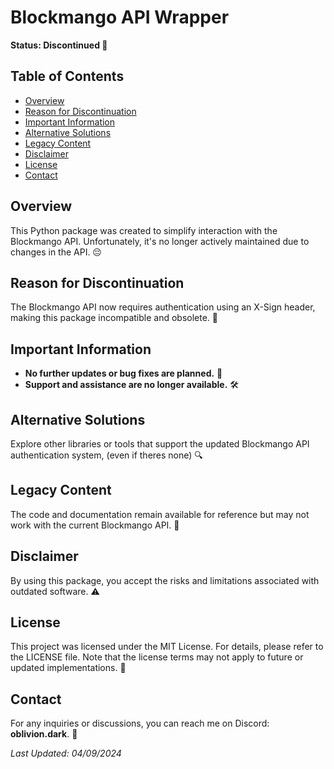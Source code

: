 # Blockmango API Wrapper

**Status: Discontinued 🚫**

## Table of Contents
- [Overview](#overview)
- [Reason for Discontinuation](#reason-for-discontinuation)
- [Important Information](#important-information)
- [Alternative Solutions](#alternative-solutions)
- [Legacy Content](#legacy-content)
- [Disclaimer](#disclaimer)
- [License](#license)
- [Contact](#contact)

## Overview
This Python package was created to simplify interaction with the Blockmango API. Unfortunately, it's no longer actively maintained due to changes in the API. 😔

## Reason for Discontinuation
The Blockmango API now requires authentication using an X-Sign header, making this package incompatible and obsolete. 🔐

## Important Information
- **No further updates or bug fixes are planned.** 🚫
- **Support and assistance are no longer available.** 🛠️

## Alternative Solutions
Explore other libraries or tools that support the updated Blockmango API authentication system, (even if theres none) 🔍

## Legacy Content
The code and documentation remain available for reference but may not work with the current Blockmango API. 📜

## Disclaimer
By using this package, you accept the risks and limitations associated with outdated software. ⚠️

## License
This project was licensed under the MIT License. For details, please refer to the LICENSE file. Note that the license terms may not apply to future or updated implementations. 📄

## Contact
For any inquiries or discussions, you can reach me on Discord: **oblivion.dark**. 💬

_Last Updated: 04/09/2024_
